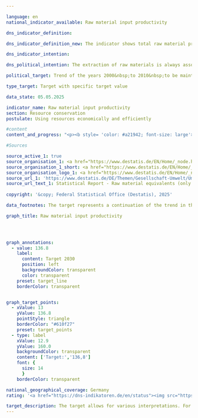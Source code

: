 ```yaml
---

language: en        
national_indicator_available: Raw material input productivity        

dns_indicator_definition:         

dns_indicator_definition_new: The indicator shows total raw material productivity compared to the base year 2010. The indicator compares the value of all goods sold for final use (in euros, price-adjusted) with the mass of raw materials used for their production at home and abroad (in tonnes). The final use includes both domestic consumption and domestic investment as well as exports. The denominator of the indicator includes both abiotic and biotic raw materials extracted from the environment as well as plant material produced by agriculture and forestry. The graph shows the indicator itself as well as the numerator and denominator separately.        

dns_indicator_intention:         

dns_political_intention: The extraction of raw materials is always associated with a negative impact on nature. Due to the growing demand for raw materials, raw material deposits are increasingly being tapped worldwide in areas that are particularly sensitive to human impact. For this reason, the German government set itself the goal of further increasing overall raw material productivity in the German Resource Efficiency Programme (ProgRess) II in 2016.        

political_target: Trend of the years 2000&nbsp;to 2010&nbsp;to be maintained until 2030        

type_target: Target with specific target value        

data_state: 05.05.2025        

indicator_name: Raw material input productivity        
section: Resource conservation        
postulate: Using resources economically and efficiently        

#content         
content_and_progress: "<p><b style= 'color: #a21942; font-size: large'>8.1&nbsp;Raw material input productivity</b><br><br>The production of all goods intended for final use in Germany requires raw materials. Final use may comprise&nbsp;–&nbsp;depending on the type of goods&nbsp;–&nbsp;consumption, investment in non-consumption goods, or export abroad. However, the resources of fossil fuels, metal ores, and other mineral raw materials are finite. Although biotic raw materials such as timber or agricultural products are renewable, their utilisation also has environmental impacts. It is therefore essential to accurately capture the extent of both direct and indirect raw material use.<br><br>An indicator of a country's resource use intensity is total raw material productivity. This indicator sets the inflation-adjusted monetary value of goods designated for final use and export in relation to the quantity of raw material equivalents used in their production.<br><br>The concept of raw material equivalents involves converting all goods into the amount of raw materials required for their production along the entire global value chain&nbsp;–&nbsp;both domestically and abroad. The calculation of the indicator requires, among other things, determining the mass of raw materials used in the production of imported goods. This is based on a complex input-output model that combines physical and monetary data from various official and non-official sources.<br><br>The indicator includes not only non-renewable raw materials (mineral resources, fossil fuels, stones and earths) but also plant-based products from agriculture and forestry. Minor double counting may occur, for instance when both the mass of a harvested product and the mass of the mineral fertiliser used in its production are included.<br><br>As the raw material use presented in the indicator relates not only to domestic final use but also to exports, it does not equate to Germany’s raw material footprint.<br><br>Between 2010&nbsp;and 2022, the value of the indicator rose by 27%. This increase is primarily attributable to growth in the numerator: the inflation-adjusted value of final use (domestic consumption, domestic investment in construction, equipment, and other capital goods, as well as exports) rose by 25% over the comparison period. Domestic raw material extraction declined slightly (–6%), while the mass of imports in raw material equivalents remained nearly constant. Overall, this resulted in a 1% decrease in the denominator.<br><br>Raw materials extracted domestically or imported are often re-exported. Therefore, the denominator of the indicator does not indicate an increase in global raw material extraction for consumption and investment in Germany, but rather reflects the high level of international economic integration of the German economy.<br><br>From 2010&nbsp;to 2022, total raw material productivity showed a generally upward trend. In 2021, it increased by 5&nbsp;percentage points compared to the previous year; preliminary calculations for 2022&nbsp;indicate a further increase of 11&nbsp;percentage points. Overall, this results in a 27&nbsp;percentage point increase between 2010&nbsp;and 2022, equivalent to an average annual growth rate of approximately 2.0%&nbsp;–&nbsp;exceeding the politically defined target.</p>"                

#Sources        

source_active_1: true
source_organisation_1: <a href="https://www.destatis.de/EN/Home/_node.html" target="_blank">Federal Statistical Office</a>
source_organisation_1_short: <a href="https://www.destatis.de/EN/Home/_node.html" target="_blank">Federal Statistical Office</a>
source_organisation_logo_1: <a href="https://www.destatis.de/EN/Home/_node.html" target="_blank"><img src="https://dns-indikatoren.de/public/OrgImgEn/destatis.png" alt="Federal Statistical Office" title=" Click here to visit the homepage of the organizationFederal Statistical Office" style="height:60px; width:148px; border:transparent"/></a>
source_url_1: 'https://www.destatis.de/DE/Themen/Gesellschaft-Umwelt/Umwelt/UGR/rohstoffe-materialfluesse-wasser/_inhalt.html#_47vjyakwy'
source_url_text_1: Statistical Report - Raw material equivalents (only available in German)
        
copyright: '&copy; Federal Statistical Office (Destatis), 2025'        

data_footnotes: The target represents a continuation of the trend in the period from 2000&nbsp;to 2010, when the average annual increase amounted to about 1.6%.<br>• 2022&nbsp;provisional data.        

graph_title: Raw material input productivity        

        


graph_annotations:
  - value: 136.8
    label:
      content: Target 2030
      position: left
      backgroundColor: transparent
      color: transparent
    preset: target_line
    borderColor: transparent        


graph_target_points:
  - xValue: 13
    yValue: 136.8
    pointStyle: triangle
    borderColor: "#610f27"
    preset: target_points
  - type: label
    xValue: 12.9
    yValue: 160.0
    backgroundColor: transparent
    content: ['Target:','136,8']
    font: {
      size: 14
      }
    borderColor: transparent                

national_geographical_coverage: Germany        
rating: '<a href="https://dns-indikatoren.de/en/status"><img src="https://sdg-indikatoren.de/public/Wettersymbole/Sonne.png" title="If the trend from 2022 had continued, the target value would have been reached or missed by less than 5% of the difference between the target value and the value at that time." alt="Weathersymbol: Sun"/></a>'        

target_description: The target allows for various interpretations. For the assessment of indicator 8.1, the geometric mean of the indicator’s increase between 2000&nbsp;and 2010&nbsp;is calculated and used as the basis for the desired development up to 2030. Standardised to the 2010&nbsp;value, this results in a target of 136.8&nbsp;for 2030. Accordingly, total raw material input productivity should reach at least 136.8% of the 2010&nbsp;value by 2030.<br><br><br>• If the trend from 2017&nbsp;to 2022&nbsp;continues, this target will be achieved in 2030. Accordingly, indicator 8.1&nbsp;is assessed as <b>sun</b> for 2022.        
---
```


